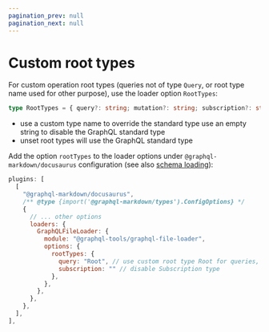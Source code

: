 ```yaml
---
pagination_prev: null
pagination_next: null
---
```


# Custom root types

For custom operation root types (queries not of type `Query`, or root type name used for other purpose), use the loader option `RootTypes`:

```ts
type RootTypes = { query?: string; mutation?: string; subscription?: string };
```

- use a custom type name to override the standard type
use an empty string to disable the GraphQL standard type
- unset root types will use the GraphQL standard type

Add the option `rootTypes` to the loader options under `@graphql-markdown/docusaurus` configuration (see also [schema loading](/docs/advanced/schema-loading)):

```js title="docusaurus.config.js"
plugins: [
  [
    "@graphql-markdown/docusaurus",
    /** @type {import('@graphql-markdown/types').ConfigOptions} */
    {
      // ... other options
      loaders: {
        GraphQLFileLoader: {
          module: "@graphql-tools/graphql-file-loader",
          options: {
            rootTypes: {
              query: "Root", // use custom root type Root for queries, instead of Query
              subscription: "" // disable Subscription type
            },
          },
        },
      },
    },
  ],
],
```
